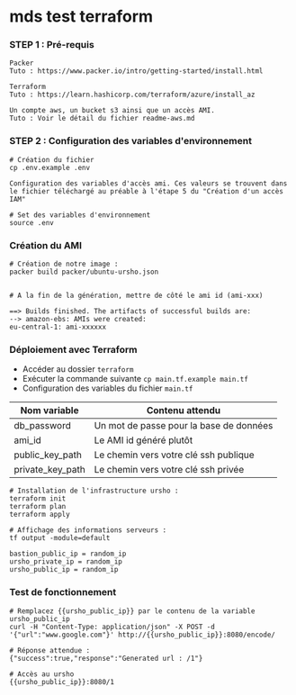 # mds test terraform

### STEP 1 : Pré-requis

```
Packer
Tuto : https://www.packer.io/intro/getting-started/install.html

Terraform
Tuto : https://learn.hashicorp.com/terraform/azure/install_az

Un compte aws, un bucket s3 ainsi que un accès AMI.
Tuto : Voir le détail du fichier readme-aws.md
```

### STEP 2 : Configuration des variables d'environnement

```
# Création du fichier
cp .env.example .env

Configuration des variables d'accès ami. Ces valeurs se trouvent dans le fichier téléchargé au préable à l'étape 5 du "Création d'un accès IAM"

# Set des variables d'environnement
source .env
```

### Création du AMI

```
# Création de notre image :
packer build packer/ubuntu-ursho.json


# A la fin de la génération, mettre de côté le ami id (ami-xxx)

==> Builds finished. The artifacts of successful builds are:
--> amazon-ebs: AMIs were created:
eu-central-1: ami-xxxxxx
```

### Déploiement avec Terraform

* Accéder au dossier `terraform`
* Exécuter la commande suivante `cp main.tf.example main.tf`
* Configuration des variables du fichier `main.tf`

| Nom variable | Contenu attendu |
| --- | --- |
| db_password | Un mot de passe pour la base de données |
| ami_id | Le AMI id généré plutôt |
| public_key_path | Le chemin vers votre clé ssh publique |
| private_key_path | Le chemin vers votre clé ssh privée |

```
# Installation de l'infrastructure ursho :
terraform init
terraform plan
terraform apply

# Affichage des informations serveurs :
tf output -module=default

bastion_public_ip = random_ip
ursho_private_ip = random_ip
ursho_public_ip = random_ip
```

### Test de fonctionnement

```
# Remplacez {{ursho_public_ip}} par le contenu de la variable ursho_public_ip
curl -H "Content-Type: application/json" -X POST -d '{"url":"www.google.com"}' http://{{ursho_public_ip}}:8080/encode/

# Réponse attendue :
{"success":true,"response":"Generated url : /1"}

# Accès au ursho
{{ursho_public_ip}}:8080/1
```
